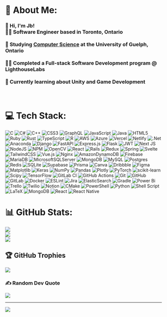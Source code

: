 
# 💫 About Me:
### 👋 Hi, I'm Jb!<br>👨‍💻 Software Engineer based in Toronto, Ontario<br/><br>📖 Studying [Computer Science](https://www.uoguelph.ca/programs/computer-science/) at the University of Guelph, Ontario<br/><br>👨‍🎓 Completed a Full-stack Software Development program @ LighthouseLabs <br/><br>💭 Currently learning about Unity and Game Development  <br/><br> <br/>



# 💻 Tech Stack:
![C](https://img.shields.io/badge/c-%2300599C.svg?style=flat-square&logo=c&logoColor=white) ![C#](https://img.shields.io/badge/c%23-%23239120.svg?style=flat-square&logo=csharp&logoColor=white) ![C++](https://img.shields.io/badge/c++-%2300599C.svg?style=flat-square&logo=c%2B%2B&logoColor=white) ![CSS3](https://img.shields.io/badge/css3-%231572B6.svg?style=flat-square&logo=css3&logoColor=white) ![GraphQL](https://img.shields.io/badge/-GraphQL-E10098?style=flat-square&logo=graphql&logoColor=white) ![JavaScript](https://img.shields.io/badge/javascript-%23323330.svg?style=flat-square&logo=javascript&logoColor=%23F7DF1E) ![Java](https://img.shields.io/badge/java-%23ED8B00.svg?style=flat-square&logo=openjdk&logoColor=white) ![HTML5](https://img.shields.io/badge/html5-%23E34F26.svg?style=flat-square&logo=html5&logoColor=white) ![Ruby](https://img.shields.io/badge/ruby-%23CC342D.svg?style=flat-square&logo=ruby&logoColor=white) ![Rust](https://img.shields.io/badge/rust-%23000000.svg?style=flat-square&logo=rust&logoColor=white) ![TypeScript](https://img.shields.io/badge/typescript-%23007ACC.svg?style=flat-square&logo=typescript&logoColor=white) ![R](https://img.shields.io/badge/r-%23276DC3.svg?style=flat-square&logo=r&logoColor=white) ![AWS](https://img.shields.io/badge/AWS-%23FF9900.svg?style=flat-square&logo=amazon-aws&logoColor=white) ![Azure](https://img.shields.io/badge/azure-%230072C6.svg?style=flat-square&logo=microsoftazure&logoColor=white) ![Vercel](https://img.shields.io/badge/vercel-%23000000.svg?style=flat-square&logo=vercel&logoColor=white) ![Netlify](https://img.shields.io/badge/netlify-%23000000.svg?style=flat-square&logo=netlify&logoColor=#00C7B7) ![.Net](https://img.shields.io/badge/.NET-5C2D91?style=flat-square&logo=.net&logoColor=white) ![Anaconda](https://img.shields.io/badge/Anaconda-%2344A833.svg?style=flat-square&logo=anaconda&logoColor=white) ![Django](https://img.shields.io/badge/django-%23092E20.svg?style=flat-square&logo=django&logoColor=white) ![FastAPI](https://img.shields.io/badge/FastAPI-005571?style=flat-square&logo=fastapi) ![Express.js](https://img.shields.io/badge/express.js-%23404d59.svg?style=flat-square&logo=express&logoColor=%2361DAFB) ![Flask](https://img.shields.io/badge/flask-%23000.svg?style=flat-square&logo=flask&logoColor=white) ![JWT](https://img.shields.io/badge/JWT-black?style=flat-square&logo=JSON%20web%20tokens) ![Next JS](https://img.shields.io/badge/Next-black?style=flat-square&logo=next.js&logoColor=white) ![NodeJS](https://img.shields.io/badge/node.js-6DA55F?style=flat-square&logo=node.js&logoColor=white) ![NPM](https://img.shields.io/badge/NPM-%23CB3837.svg?style=flat-square&logo=npm&logoColor=white) ![OpenCV](https://img.shields.io/badge/opencv-%23white.svg?style=flat-square&logo=opencv&logoColor=white) ![React](https://img.shields.io/badge/react-%2320232a.svg?style=flat-square&logo=react&logoColor=%2361DAFB) ![Rails](https://img.shields.io/badge/rails-%23CC0000.svg?style=flat-square&logo=ruby-on-rails&logoColor=white) ![Redux](https://img.shields.io/badge/redux-%23593d88.svg?style=flat-square&logo=redux&logoColor=white) ![Spring](https://img.shields.io/badge/spring-%236DB33F.svg?style=flat-square&logo=spring&logoColor=white) ![Svelte](https://img.shields.io/badge/svelte-%23f1413d.svg?style=flat-square&logo=svelte&logoColor=white) ![TailwindCSS](https://img.shields.io/badge/tailwindcss-%2338B2AC.svg?style=flat-square&logo=tailwind-css&logoColor=white) ![Vue.js](https://img.shields.io/badge/vue.js-%2335495e.svg?style=flat-square&logo=vuedotjs&logoColor=%234FC08D) ![Nginx](https://img.shields.io/badge/nginx-%23009639.svg?style=flat-square&logo=nginx&logoColor=white) ![AmazonDynamoDB](https://img.shields.io/badge/Amazon%20DynamoDB-4053D6?style=flat-square&logo=Amazon%20DynamoDB&logoColor=white) ![Firebase](https://img.shields.io/badge/firebase-a08021?style=flat-square&logo=firebase&logoColor=ffcd34) ![MariaDB](https://img.shields.io/badge/MariaDB-003545?style=flat-square&logo=mariadb&logoColor=white) ![MicrosoftSQLServer](https://img.shields.io/badge/Microsoft%20SQL%20Server-CC2927?style=flat-square&logo=microsoft%20sql%20server&logoColor=white) ![MongoDB](https://img.shields.io/badge/MongoDB-%234ea94b.svg?style=flat-square&logo=mongodb&logoColor=white) ![MySQL](https://img.shields.io/badge/mysql-4479A1.svg?style=flat-square&logo=mysql&logoColor=white) ![Postgres](https://img.shields.io/badge/postgres-%23316192.svg?style=flat-square&logo=postgresql&logoColor=white) ![Redis](https://img.shields.io/badge/redis-%23DD0031.svg?style=flat-square&logo=redis&logoColor=white) ![SQLite](https://img.shields.io/badge/sqlite-%2307405e.svg?style=flat-square&logo=sqlite&logoColor=white) ![Supabase](https://img.shields.io/badge/Supabase-3ECF8E?style=flat-square&logo=supabase&logoColor=white) ![Prisma](https://img.shields.io/badge/Prisma-3982CE?style=flat-square&logo=Prisma&logoColor=white) ![Canva](https://img.shields.io/badge/Canva-%2300C4CC.svg?style=flat-square&logo=Canva&logoColor=white) ![Dribbble](https://img.shields.io/badge/Dribbble-EA4C89?style=flat-square&logo=dribbble&logoColor=white) ![Figma](https://img.shields.io/badge/figma-%23F24E1E.svg?style=flat-square&logo=figma&logoColor=white) ![Matplotlib](https://img.shields.io/badge/Matplotlib-%23ffffff.svg?style=flat-square&logo=Matplotlib&logoColor=black) ![Keras](https://img.shields.io/badge/Keras-%23D00000.svg?style=flat-square&logo=Keras&logoColor=white) ![NumPy](https://img.shields.io/badge/numpy-%23013243.svg?style=flat-square&logo=numpy&logoColor=white) ![Pandas](https://img.shields.io/badge/pandas-%23150458.svg?style=flat-square&logo=pandas&logoColor=white) ![Plotly](https://img.shields.io/badge/Plotly-%233F4F75.svg?style=flat-square&logo=plotly&logoColor=white) ![PyTorch](https://img.shields.io/badge/PyTorch-%23EE4C2C.svg?style=flat-square&logo=PyTorch&logoColor=white) ![scikit-learn](https://img.shields.io/badge/scikit--learn-%23F7931E.svg?style=flat-square&logo=scikit-learn&logoColor=white) ![Scipy](https://img.shields.io/badge/SciPy-%230C55A5.svg?style=flat-square&logo=scipy&logoColor=%white) ![TensorFlow](https://img.shields.io/badge/TensorFlow-%23FF6F00.svg?style=flat-square&logo=TensorFlow&logoColor=white) ![GitLab CI](https://img.shields.io/badge/gitlab%20CI-%23181717.svg?style=flat-square&logo=gitlab&logoColor=white) ![GitHub Actions](https://img.shields.io/badge/github%20actions-%232671E5.svg?style=flat-square&logo=githubactions&logoColor=white) ![Git](https://img.shields.io/badge/git-%23F05033.svg?style=flat-square&logo=git&logoColor=white) ![GitHub](https://img.shields.io/badge/github-%23121011.svg?style=flat-square&logo=github&logoColor=white) ![GitLab](https://img.shields.io/badge/gitlab-%23181717.svg?style=flat-square&logo=gitlab&logoColor=white) ![Docker](https://img.shields.io/badge/docker-%230db7ed.svg?style=flat-square&logo=docker&logoColor=white) ![ESLint](https://img.shields.io/badge/ESLint-4B3263?style=flat-square&logo=eslint&logoColor=white) ![Jira](https://img.shields.io/badge/jira-%230A0FFF.svg?style=flat-square&logo=jira&logoColor=white) ![ElasticSearch](https://img.shields.io/badge/-ElasticSearch-005571?style=flat-square&logo=elasticsearch) ![Gradle](https://img.shields.io/badge/Gradle-02303A.svg?style=flat-square&logo=Gradle&logoColor=white) ![Power Bi](https://img.shields.io/badge/power_bi-F2C811?style=flat-square&logo=powerbi&logoColor=black) ![Trello](https://img.shields.io/badge/Trello-%23026AA7.svg?style=flat-square&logo=Trello&logoColor=white) ![Twilio](https://img.shields.io/badge/Twilio-F22F46?style=flat-square&logo=Twilio&logoColor=white) ![Notion](https://img.shields.io/badge/Notion-%23000000.svg?style=flat-square&logo=notion&logoColor=white) ![CMake](https://img.shields.io/badge/CMake-%23008FBA.svg?style=flat-square&logo=cmake&logoColor=white) ![PowerShell](https://img.shields.io/badge/PowerShell-%235391FE.svg?style=flat-square&logo=powershell&logoColor=white) ![Python](https://img.shields.io/badge/python-3670A0?style=flat-square&logo=python&logoColor=ffdd54) ![Shell Script](https://img.shields.io/badge/shell_script-%23121011.svg?style=flat-square&logo=gnu-bash&logoColor=white) ![LaTeX](https://img.shields.io/badge/latex-%23008080.svg?style=flat-square&logo=latex&logoColor=white) ![MongoDB](https://img.shields.io/badge/MongoDB-%234ea94b.svg?style=flat-square&logo=mongodb&logoColor=white) ![React](https://img.shields.io/badge/react-%2320232a.svg?style=flat-square&logo=react&logoColor=%2361DAFB) ![React Native](https://img.shields.io/badge/react_native-%2320232a.svg?style=flat-square&logo=react&logoColor=%2361DAFB)
# 📊 GitHub Stats:
![](https://github-readme-stats.vercel.app/api?username=jbelloRepo&theme=gruvbox_light&hide_border=false&include_all_commits=true&count_private=true)<br/>
![](https://github-readme-streak-stats.herokuapp.com/?user=jbelloRepo&theme=gruvbox_light&hide_border=false)<br/>
![](https://github-readme-stats.vercel.app/api/top-langs/?username=jbelloRepo&theme=gruvbox_light&hide_border=false&include_all_commits=true&count_private=true&layout=compact)

## 🏆 GitHub Trophies
![](https://github-profile-trophy.vercel.app/?username=jbelloRepo&theme=gruvbox_light&no-frame=false&no-bg=false&margin-w=4)

### ✍️ Random Dev Quote
![](https://quotes-github-readme.vercel.app/api?type=horizontal&theme=light)

---
[![](https://visitcount.itsvg.in/api?id=jbelloRepo&icon=6&color=0)](https://visitcount.itsvg.in)

<!-- Proudly created with GPRM ( https://gprm.itsvg.in ) -->
